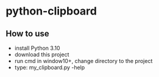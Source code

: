# python-clipboard

## How to use
- install Python 3.10
- download this project
- run cmd in window10+, change directory to the project
- type: my_clipboard.py -help